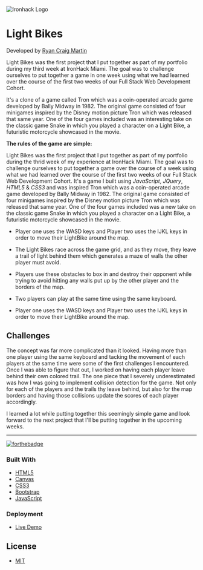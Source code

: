 ![Ironhack Logo](https://i.imgur.com/1QgrNNw.png)

# Light Bikes

Developed by [Ryan Craig Martin](https://github.com/ryanmartin)

Light Bikes was the first project that I put together as part of my portfolio during my third week at IronHack Miami. The goal was to challenge ourselves to put together a game in one week using what we had learned over the course of the first two weeks of our Full Stack Web Development Cohort.

It's a clone of a game called Tron which was a coin-operated arcade game developed by Bally Midway in 1982. The original game consisted of four minigames inspired by the Disney motion picture Tron which was released that same year. One of the four games included was an interesting take on the classic game Snake in which you played a character on a Light Bike, a futuristic motorcycle showcased in the movie.

**The rules of the game are simple:**

Light Bikes was the first project that I put together as part of my portfolio during the thrid week of my experience at IronHack Miami. The goal was to challenge ourselves to put together a game over the course of a week using what we had learned over the course of the first two weeks of our Full Stack Web Development Cohort. It's a game I built using *JavaScript*, *JQuery*, *HTML5* & *CSS3* and was inspired Tron which was a coin-operated arcade game developed by Bally Midway in 1982. The original game consisted of four minigames inspired by the Disney motion picture Tron which was released that same year. One of the four games included was a new take on the classic game Snake in which you played a character on a Light Bike, a futuristic motorcycle showcased in the movie.

- Player one uses the WASD keys and Player two uses the IJKL keys in order to move their LightBike around the map. 

- The Light Bikes race across the game grid, and as they move, they leave a trail of light behind them which generates a maze of walls the other player must avoid.

- Players use these obstacles to box in and destroy their opponent while trying to avoid hitting any walls put up by the other player and the borders of the map.

- Two players can play at the same time using the same keyboard.

-  Player one uses the WASD keys and Player two uses the IJKL keys in order to move their LightBike around the map. 

## Challenges

The concept was far more complicated than it looked. Having more than one player using the same keyboard and tacking the movement of each players at the same time were some of the first challenges I encountered. Once I was able to figure that out, I worked on having each player leave behind their own colored trail. The one piece that I severely underestimated was how I was going to implement collision detection for the game. Not only for each of the players and the trails thy leave behind, but also for the map borders and having those collisions update the scores of each player accordingly.

I learned a lot while putting together this seemingly simple game and look forward to the next project that I'll be putting together in the upcoming weeks.

---

[![forthebadge](https://forthebadge.com/images/badges/made-with-javascript.svg)](https://forthebadge.com)

### Built With

- [HTML5](https://developer.mozilla.org/en-US/docs/Web/Guide/HTML/HTML5)
- [Canvas](https://developer.mozilla.org/en-US/docs/Web/API/Canvas_API)
- [CSS3](https://developer.mozilla.org/en-US/docs/Web/CSS)
- [Bootstrap](https://getbootstrap.com/docs/4.1/)
- [JavaScript](https://developer.mozilla.org/en-US/docs/Web/JavaScript)

### Deployment

- [Live Demo](https://ryancraigmartin.github.io/LightBikes/)

## License

- [MIT](./LICENSE)
